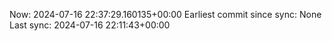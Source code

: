 Now: 2024-07-16 22:37:29.160135+00:00 Earliest commit since sync: None Last sync: 2024-07-16 22:11:43+00:00
